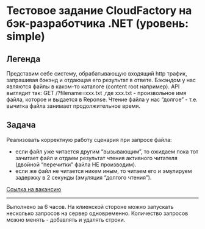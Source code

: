 # Тестовое задание CloudFactory на бэк-разработчика .NET (уровень: simple)
## Легенда
Представим себе систему, обрабатывающую входящий http трафик, запрашивая
бэкэнд и отдающая его результат в ответе. Бэкэндом у нас являются файлы в каком-то
каталоге (content root например). API выглядит так: GET /?filename=xxx.txt ,где xxx.txt -
произвольное имя файла, которое и выдается в Reponse.
Чтение файла у нас “долгое” - т.е. вычитка файла занимает продолжительное время.
## Задача
Реализовать корректную работу сценария при запросе файла:
* если файл уже читается другим “вызывающим”, то ожидаем пока тот зачитает
файл и отдаем результат чтения активного читателя (двойной “перечитки”
файла НЕ производим).
* если же файл не читается никем иным, то читаем его и эмулируем задержку в 2
секунды (эмуляция “долгого чтения”).

[Ссылка на вакансию](https://career.habr.com/vacancies/1000047532)

***

Выполнено за 6 часов.
На клиенской стороне можно запускать несколько запросов на сервер одновременно. Количество запросов можно менять - добавлять и удалять строки.
